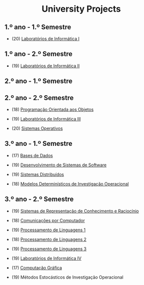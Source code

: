 <div align="center">
	<h1><strong>University Projects</strong></h1>
</div>


## 1.º ano - 1.º Semestre

  * (20) [Laboratórios de Informática I](https://github.com/Goncalo-Faria/Micro-Machines-Haskell-)

## 1.º ano - 2.º Semestre

  * (19)  [Laboratórios de Informática II](https://github.com/Goncalo-Faria/GandaGalo)

## 2.º ano - 1.º Semestre

## 2.º ano - 2.º Semestre

  * (18) [Programação Orientada aos Objetos](https://github.com/Goncalo-Faria/Java-Fatura)

  * (19) [Laboratórios de Informática III](https://github.com/Goncalo-Faria/StackOverflowData)

  * (20) [Sistemas Operativos](https://github.com/Goncalo-Faria/Notebook-Interativo-de-Unix-Shell)

## 3.º ano - 1.º Semestre

  * (17) [Bases de Dados](https://github.com/Goncalo-Faria/BD-EventsWorkbench)

  * (19) [Desenvolvimento de Sistemas de Software](https://github.com/Goncalo-Faria/Car-Configurator-Hub)

  * (19) [Sistemas Distribuídos](https://github.com/Goncalo-Faria/Cloud-Management-Services)

  * (18) [Modelos Determinísticos de Investigação Operacional](https://github.com/Goncalo-Faria/Fogos)


## 3.º ano - 2.º Semestre

  * (19) [Sistemas de Representação de Conhecimento e Raciocínio](https://github.com/Goncalo-Faria/SRCR)

  * (18) [Comunicações por Computador](https://github.com/Goncalo-Faria/GCVFTP)

  * (19) [Processamento de Linguagens 1](https://github.com/Goncalo-Faria/Angola-Jornal)
  
  * (18) [Processamento de Linguagens 2](https://github.com/Goncalo-Faria/Cartas-setecentistas)

  * (19) [Processamento de Linguagens 3](https://github.com/Goncalo-Faria/Thesaurus)

  * (19) [Laboratórios de Informática IV](https://github.com/Goncalo-Faria/ACE-it---Cooking-assistant)

  * (17) [Computação Gráfica](https://github.com/Goncalo-Faria/CG-PROJETO)

  * (19) Métodos Estocásticos de Investigação Operacional

